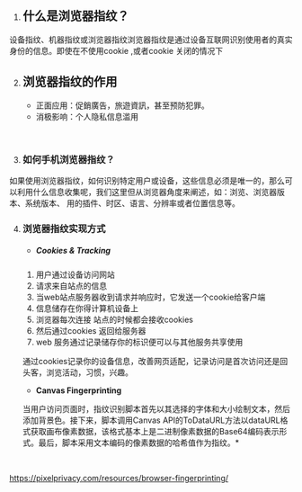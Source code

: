 1. ## 什么是浏览器指纹？	





设备指纹、机器指纹或浏览器指纹浏览器指纹是通过设备互联网识别使用者的真实身份的信息。即使在不使用cookie ,或者cookie 关闭的情况下

2. ## 浏览器指纹的作用

   -  正面应用：促銷廣告，旅遊資訊，甚至预防犯罪。
   - 消极影响：个人隐私信息滥用



​	

3. ### 如何手机浏览器指纹？

如果使用浏览器指纹，如何识别特定用户或设备，这些信息必须是唯一的，那么可以利用什么信息收集呢，我们这里但从浏览器角度来阐述，如：浏览、浏览器版本、系统版本、 用的插件、时区、语言、分辨率或者位置信息等。





4. ### 浏览器指纹实现方式

   - ##### Cookies & **Tracking**

   1. 用户通过设备访问网站
   2. 请求来自站点的信息
   3. 当web站点服务器收到请求并响应时，它发送一个cookie给客户端
   4.  信息储存在你得计算机设备上
   5.  浏览器每次连接 站点的时候都会接收cookies
   6. 然后通过cookies 返回给服务器
   7. web 服务通过记录储存你的标识便可以与其他服务共享使用

   

   通过cookies记录你的设备信息，改善网页适配，记录访问是首次访问还是回头客，浏览活动，习惯，兴趣。

   -  **Canvas Fingerprinting**

     当用户访问页面时，指纹识别脚本首先以其选择的字体和大小绘制文本，然后添加背景色。接下来，脚本调用Canvas API的ToDataURL方法以dataURL格式获取画布像素数据，该格式基本上是二进制像素数据的Base64编码表示形式。最后，脚本采用文本编码的像素数据的哈希值作为指纹。*

     

​						  					 					






































https://pixelprivacy.com/resources/browser-fingerprinting/

